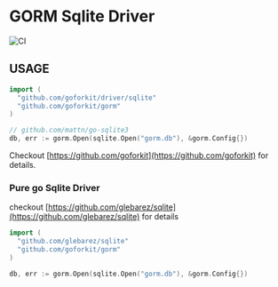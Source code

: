 # GORM Sqlite Driver

![CI](https://github.com/go-gorm/sqlite/workflows/CI/badge.svg)

## USAGE

```go
import (
  "github.com/goforkit/driver/sqlite"
  "github.com/goforkit/gorm"
)

// github.com/mattn/go-sqlite3
db, err := gorm.Open(sqlite.Open("gorm.db"), &gorm.Config{})
```

Checkout [https://github.com/goforkit](https://github.com/goforkit) for details.

### Pure go Sqlite Driver

checkout [https://github.com/glebarez/sqlite](https://github.com/glebarez/sqlite) for details

```go
import (
  "github.com/glebarez/sqlite"
  "github.com/goforkit/gorm"
)

db, err := gorm.Open(sqlite.Open("gorm.db"), &gorm.Config{})
```
